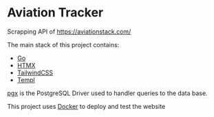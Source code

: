 # Aviation Tracker

Scrapping API of https://aviationstack.com/

The main stack of this project contains:

- [Go](https://go.dev/)
- [HTMX](https://htmx.org/)
- [TailwindCSS](https://tailwindui.com/)
- [Templ](https://github.com/a-h/templ)

[pgx](https://github.com/jackc/pgx) is the PostgreSQL Driver used to handler queries to the data base.

This project uses [Docker](https://www.docker.com/) to deploy and test the website

